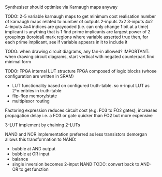 <!-- SPDX-License-Identifier: zlib-acknowledgement -->

Synthesiser should optimise via Karnaugh maps anyway

TODO: 2-5 variable karnaugh maps to get minimum cost realisation
number of karnaugh maps related to number of outputs
2-inputs 2x2
3-inputs 4x2
4-inputs 4x4
indices are graycoded (i.e. can only change 1 bit at a time)
implicant is anything that is 1
find prime implicants are largest power of 2 groupings (toroidal)
mark regions where variable asserted true
then, for each prime implicant, see if variable appears in it to include it  

TODO: when drawing circuit diagrams, any fan-in allowed?
IMPORTANT: when drawing circuit diagrams, start vertical with negated counterpart 
find minimal form

TODO: FPGA internal LUT structure
FPGA composed of logic blocks (whose configuration are written in SRAM)
  - LUT functionality based on configured truth-table.
    so n-input LUT as 2^n entries in truth-table
  - flip-flop memory/state 
  - multiplexor routing

Factoring expression reduces circuit cost (e.g. FO3 to FO2 gates), 
increases propagation delay
i.e. a FO3 or gate quicker than FO2 but more expensive

3-LUT implement by chaining 2-LUTs

NAND and NOR implementation preferred as less transistors
demorgan allows this transformation
to NAND:
  - bubble at AND output 
  - bubble at OR input 
  - balance
  - single inversion becomes 2-input NAND
TODO: convert back to AND-OR to get function

